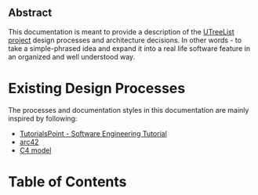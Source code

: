 ## Abstract

This documentation is meant to provide a description of the [UTreeList project](https://github.com/Dariusz-L/UTreeList) design processes and architecture decisions. 
In other words - to take a simple-phrased idea and expand it into a real life software feature in an organized and well understood way.

# Existing Design Processes
The processes and documentation styles in this documentation are mainly inspired by following:
- [TutorialsPoint - Software Engineering Tutorial](https://www.tutorialspoint.com/software_engineering/index.htm)
- [arc42](https://arc42.org/)
- [C4 model](https://c4model.com/)

# Table of Contents


